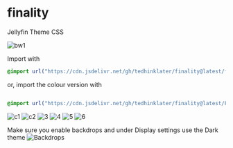 # finality
Jellyfin Theme CSS

![bw1](https://i.imgur.com/hqwHYmR.gif)

Import with

```css
@import url("https://cdn.jsdelivr.net/gh/tedhinklater/finality@latest/finality.css");

```

or, import the colour version with

```css

@import url("https://cdn.jsdelivr.net/gh/tedhinklater/finality@latest/Finality-Coloured.css");

```

![c1](https://i.imgur.com/ktCaoIU.png)
![c2](https://i.imgur.com/QPHEaM4.png)
![3](https://github.com/tedhinklater/finality/assets/66086488/fb4e559e-01a5-43ba-bc46-d6f3ee79568a)
![4](https://github.com/tedhinklater/finality/assets/66086488/c089c0d6-e4de-4a54-b0fe-aebed5bdd27d)
![5](https://github.com/tedhinklater/finality/assets/66086488/b497d262-44f4-4bf1-ab21-06328364a9ef)
![6](https://github.com/tedhinklater/finality/assets/66086488/fa9fa875-fab6-46b1-b057-b22b4a69559b)

Make sure you enable backdrops and under Display settings use the Dark theme
![Backdrops](https://i.imgur.com/18D9IO3.png)
